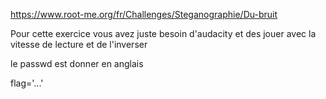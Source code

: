 https://www.root-me.org/fr/Challenges/Steganographie/Du-bruit

Pour cette exercice vous avez juste besoin d'audacity et des jouer avec la vitesse de lecture et de l'inverser

le passwd est donner en anglais 

flag='...'
